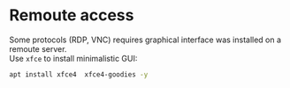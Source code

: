# Remoute access

Some protocols (RDP, VNC) requires graphical interface was installed on a remoute server.  
Use `xfce` to install minimalistic GUI:
```bash
apt install xfce4  xfce4-goodies -y
```

